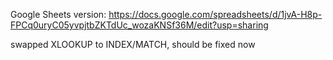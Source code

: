 Google Sheets version: https://docs.google.com/spreadsheets/d/1jvA-H8p-FPCq0uryC05yvpjtbZKTdUc_wozaKNSf36M/edit?usp=sharing

swapped XLOOKUP to INDEX/MATCH, should be fixed now
